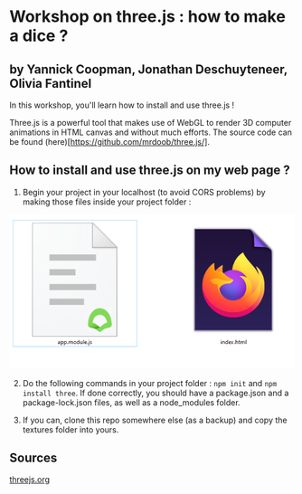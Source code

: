 # Workshop on three.js : how to make a dice ?

## by Yannick Coopman, Jonathan Deschuyteneer, Olivia Fantinel

In this workshop, you'll learn how to install and use three.js ! 

Three.js is a powerful tool that makes use of WebGL to render 3D computer animations in HTML canvas and without much efforts. The source code can be found (here)[https://github.com/mrdoob/three.js/].

## How to install and use three.js on my web page ?

1. Begin your project in your localhost (to avoid CORS problems) by making those files inside your project folder :

![files](./screenshots/files.png)

2. Do the following commands in your project folder : `npm init` and `npm install three`. If done correctly, you should have a package.json and a package-lock.json files, as well as a node_modules folder.

3. If you can, clone this repo somewhere else (as a backup) and copy the textures folder into yours.

## Sources

[threejs.org](https://threejs.org/)
